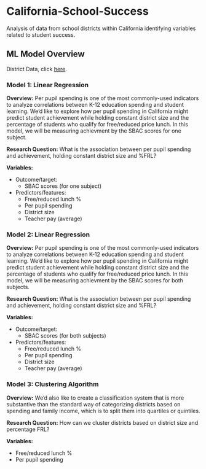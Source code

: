 # California-School-Success
Analysis of data from school districts within California identifying variables related to student success.

## ML Model Overview

District Data, click [here](https://docs.google.com/spreadsheets/d/1L-_kRhlbA8bhKE99NOrL8IEGfn16WN_a/edit#gid=1976575567).

### Model 1: Linear Regression

**Overview:**
Per pupil spending is one of the most commonly-used indicators to analyze correlations between K-12 education spending and student learning. We’d like to explore how per pupil spending in California might predict student achievement while holding constant district size and the percentage of students who qualify for free/reduced price lunch. In this model, we will be measuring achievment by the SBAC scores for one subject.

**Research Question:**
What is the association between per pupil spending and achievement, holding constant district size and %FRL?

**Variables:**
- Outcome/target: 
  - SBAC scores (for one subject)
- Predictors/features: 
  - Free/reduced lunch %
  - Per pupil spending
  - District size
  - Teacher pay (average)

### Model 2: Linear Regression

**Overview:**
Per pupil spending is one of the most commonly-used indicators to analyze correlations between K-12 education spending and student learning. We’d like to explore how per pupil spending in California might predict student achievement while holding constant district size and the percentage of students who qualify for free/reduced price lunch. In this model, we will be measuring achievment by the SBAC scores for both subjects.

**Research Question:**
What is the association between per pupil spending and achievement, holding constant district size and %FRL?

**Variables:**
- Outcome/target: 
  - SBAC scores (for both subjects)
- Predictors/features: 
  - Free/reduced lunch %
  - Per pupil spending
  - District size
  - Teacher pay (average)

### Model 3: Clustering Algorithm

**Overview:** 
We’d also like to create a classification system that is more substantive than the standard way of categorizing districts based on spending and family income, which is to split them into quartiles or quintiles. 

**Research Question:**
How can we cluster districts based on district size and percentage FRL?

**Variables:**
- Free/reduced lunch %
- Per pupil spending
